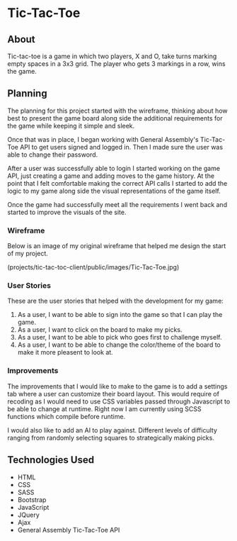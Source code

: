 # Tic-Tac-Toe

## About
Tic-tac-toe is a game in which two players, X and O, take turns marking empty spaces in a 3x3 grid.  The player who gets 3 markings in a row, wins the game.

## Planning
The planning for this project started with the wireframe, thinking about how best to present the game board along side the additional requirements for the game while keeping it simple and sleek.

Once that was in place, I began working with General Assembly's Tic-Tac-Toe API to get users signed and logged in.  Then I made sure the user was able to change their password.

After a user was successfully able to login I started working on the game API, just creating a game and adding moves to the game history.  At the point that I felt comfortable making the correct API calls I started to add the logic to my game along side the visual representations of the game itself.  

Once the game had successfully meet all the requirements I went back and started to improve the visuals of the site.

### Wireframe
Below is an image of my original wireframe that helped me design the start of my project.

(projects/tic-tac-toc-client/public/images/Tic-Tac-Toe.jpg)

### User Stories
These are the user stories that helped with the development for my game:
1. As a user, I want to be able to sign into the game so that I can play the game.
2. As a user, I want to click on the board to make my picks.
3. As a user, I want to be able to pick who goes first to challenge myself.
4. As a user, I want to be able to change the color/theme of the board to make it more pleasent to look at.

### Improvements
The improvements that I would like to make to the game is to add a settings tab where a user can customize their board layout.  This would require of recoding as I would need to use CSS variables passed through Javascript to be able to change at runtime.  Right now I am currently using SCSS functions which compile before runtime.

I would also like to add an AI to play against.  Different levels of difficulty ranging from randomly selecting squares to strategically making picks. 

## Technologies Used
* HTML
* CSS
* SASS
* Bootstrap
* JavaScript
* JQuery
* Ajax
* General Assembly Tic-Tac-Toe API
